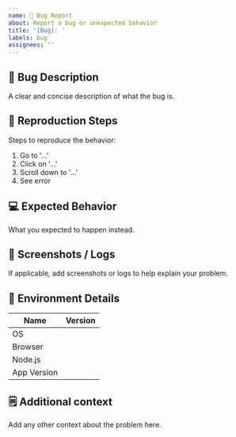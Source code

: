 ```yaml
---
name: 🐞 Bug Report
about: Report a bug or unexpected behavior
title: '[Bug]: '
labels: bug
assignees: ''
---
```


## 🐛 Bug Description

A clear and concise description of what the bug is.

## 🔁 Reproduction Steps

Steps to reproduce the behavior:

1. Go to '...'
2. Click on '...'
3. Scroll down to '...'
4. See error

## 💻 Expected Behavior

What you expected to happen instead.

## 📸 Screenshots / Logs

If applicable, add screenshots or logs to help explain your problem.

## 🧩 Environment Details

| Name        | Version |
| ----------- | ------- |
| OS          |         |
| Browser     |         |
| Node.js     |         |
| App Version |         |

## 🗒️ Additional context

Add any other context about the problem here.
